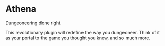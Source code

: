 Athena
======

Dungeoneering done right.

This revolutionary plugin will redefine the way you dungeoneer. Think of it as your portal to the game you thought you knew, and so much more. 

